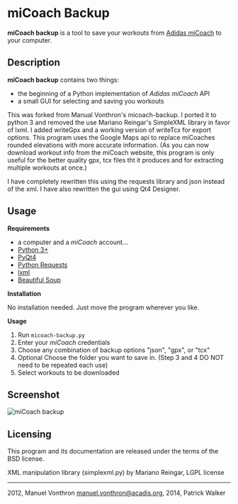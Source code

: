 miCoach Backup
=====

**miCoach backup** is a tool to save your workouts from [Adidas miCoach] to your computer.

Description
----

**miCoach backup** contains two things:

  - the beginning of a Python implementation of *Adidas miCoach* API 
  - a small GUI for selecting and saving you workouts

This was forked from Manual Vonthron's micoach-backup.  I ported it to python 3 and removed the use Mariano Reingar's SimpleXML library in favor of lxml.  I added writeGpx and a working version of writeTcx for export options. This program uses the Google Maps api to replace miCoaches rounded elevations with more accurate information. (As you can now download workout info from the miCoach website, this program is only useful for the better quality gpx, tcx files tht it produces and for extracting multiple workouts at once.)

I have completely rewritten this using the requests library and json instead of the xml.  I have also rewritten the gui using Qt4 Designer. 


Usage 
-----
**Requirements**
  - a computer and a *miCoach* account...
  - [Python 3+](http://www.python.org)
  - [PyQt4](http://www.riverbankcomputing.com/software/pyqt/intro)
  - [Python Requests](https://github.com/kennethreitz/requests)
  - [lxml](http://lxml.de/)
  - [Beautiful Soup](http://www.crummy.com/software/BeautifulSoup/)

**Installation**

No installation needed. Just move the program wherever you like.

**Usage**

1. Run `micoach-backup.py`
2. Enter your *miCoach* credentials
3. Choose any combination of backup options "json", "gpx", or "tcx"
4. Optional Choose the folder you want to save in. (Step 3 and 4 DO NOT need to be repeated each use)
3. Select workouts to be downloaded


Screenshot
----

![miCoach backup](http://s21.postimg.org/ar5i9vucn/Screenshot_from_2014_03_31_21_15_49.png)

Licensing
---------

This program and its documentation are released under the terms of the
BSD license.

XML manipulation library (simplexml.py) by Mariano Reingar, LGPL license

----
2012, Manuel Vonthron <manuel.vonthron@acadis.org>,
2014, Patrick Walker

  [Adidas miCoach]: http://www.micoach.com/ 

